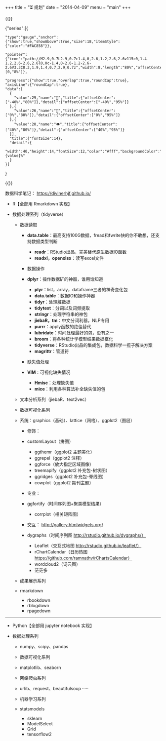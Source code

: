 +++
title = "⏳ 规划"
date = "2014-04-09"
menu = "main"
+++

{{<echarts charts_id="210703-01" width="426px" height="501px">}}

  {"series":[{

    "type":"gauge","anchor":{"show":true,"showAbove":true,"size":18,"itemStyle":{"color":"#FAC858"}},
      
    "pointer":{"icon":"path://M2.9,0.7L2.9,0.7c1.4,0,2.6,1.2,2.6,2.6v115c0,1.4-1.2,2.6-2.6,2.6l0,0c-1.4,0-2.6-1.2-2.6-2.6V3.3C0.3,1.9,1.4,0.7,2.9,0.7z","width":8,"length":"80%","offsetCenter":[0,"8%"]},
      
    "progress":{"show":true,"overlap":true,"roundCap":true},
    "axisLine":{"roundCap":true},
    "data":[
      {
        "value":29,"name":"🏃","title":{"offsetCenter":["-40%","80%"]},"detail":{"offsetCenter":["-40%","95%"]}
      },{
        "value":26,"name":"📖","title":{"offsetCenter":["0%","80%"]},"detail":{"offsetCenter":["0%","95%"]}
      },{
        "value":20,"name":"👁️","title":{"offsetCenter":["40%","80%"]},"detail":{"offsetCenter":["40%","95%"]}
      }],
      "title":{"fontSize":14},
      "detail":{
        "width":40,"height":14,"fontSize":12,"color":"#fff","backgroundColor":"auto","borderRadius":3,"formatter":"{value}%"
      }
    }]
  }

{{</echarts>}}


数据科学笔记： https://divinerhjf.github.io/



- R【全部用 Rmarkdown 实现】

- 数据处理系列（tidyverse）

    - 数据读取

        - **data.table**：最高支持100G数据，fread和fwrite快的你不敢想，还支持数据类型判断
            - **readr**：RStudio出品，完美替代原生数据IO函数
            - **readxl，openxlsx**：读写excel文件

        - 数据操作

        - **dplyr**：操作数据矿的神器，谁用谁知道
            - **plyr**：list，array，dataframe三者的神奇变化包
            - **data.table**：数据IO和操作神器
            - **tidyr**：处理脏数据
            - **tidytext**：分词以及词频提取
            - **stringr**：处理字符串的神包
            - **jiebaR，tm**：中文分词利器，NLP专用
            - **purrr**：apply函数的绝佳替代
            - **lubridate**：时间处理最好的包，没有之一
            - **broom**：将各种统计学模型结果数据框化
            - **tidyverse**：RStudio出品的集成包，数据科学一揽子解决方案
            - **magrittr**：管道符

        - 缺失值处理

        - **VIM**：可视化缺失情况
            - **Hmisc**：处理缺失值
            - **mice**：利用各种算法补全缺失值的包

    - 文本分析系列（jiebaR、text2vec）

    - 数据可视化系列

    - 系统：graphics（基础）、lattice（网格）、ggplot2（图层）

        - 修饰：

        - customLayout（拼图）
            - ggthemr（ggplot2 主题美化）
            - ggrepel（ggplot2 注释）
            - ggforce（放大指定区域图像）
            - treemapify（ggplot2 补充包-树状图）
            - ggridges（ggplot2 补充包-脊线图）
            - cowplot（ggplot2 期刊主题）

        - 专业：

        - ggfortify（时间序列图+聚类模型结果）
            - corrplot（相关矩阵图）

        - 交互： http://gallery.htmlwidgets.org/

        - dygraphs（时间序列图 http://rstudio.github.io/dygraphs/）
            - Leaflet（交互式地图 http://rstudio.github.io/leaflet/）
            - rChartCalendar（日历热图 https://github.com/ramnathv/rChartsCalendar）
            - wordcloud2（词云图）
            - 茫茫多

    - 成果展示系列

    - rmarkdown
        - rbookdown
        - rblogdown
        - rpagedown

---

- Python【全部用 jupyter notebook 实现】

- 数据处理系列

    - numpy、scipy、pandas

    - 数据可视化系列

    - matplotlib、seaborn

    - 网络爬虫系列

    - urlib、request、beautifulsoup ·····

    - 机器学习系列

    - statsmodels
        - sklearn
        - ModelSelect
        - Grid
        - tensorflow2